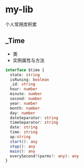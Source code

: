 # my-lib
个人常用库积累

## _Time 
* 类
* 实例属性与方法
```typescript
interface $time {
  state: string
  isRuning: boolean
  _id: string
  hour: number
  minute: number
  second: number
  year: number
  month: number
  day: number
  dateSeparator: string
  timeSeparator: string
  date: string
  time: string
  ap:string
  start(): any
  stop(): any
  main(): any
  everySecond?(parms?: any): any
}
```